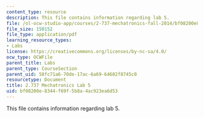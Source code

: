 ```yaml
---
content_type: resource
description: This file contains information regarding lab 5.
file: /ol-ocw-studio-app/courses/2-737-mechatronics-fall-2014/bf08200e8344f69f5b8a4ac923ea6d53_MIT2_737F14_Lab5.pdf
file_size: 150152
file_type: application/pdf
learning_resource_types:
- Labs
license: https://creativecommons.org/licenses/by-nc-sa/4.0/
ocw_type: OCWFile
parent_title: Labs
parent_type: CourseSection
parent_uid: 58fc71a6-70de-17ac-6a69-64602f8745c0
resourcetype: Document
title: 2.737 Mechatronics Lab 5
uid: bf08200e-8344-f69f-5b8a-4ac923ea6d53
---
```

This file contains information regarding lab 5.
